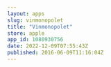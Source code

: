 ```yaml
---
layout: apps
slug: vinmonopolet
title: "Vinmonopolet"
store: apple
app_id: 1080930756
date: 2022-12-09T07:55:43Z
published: 2016-06-09T11:16:04Z
---
```

